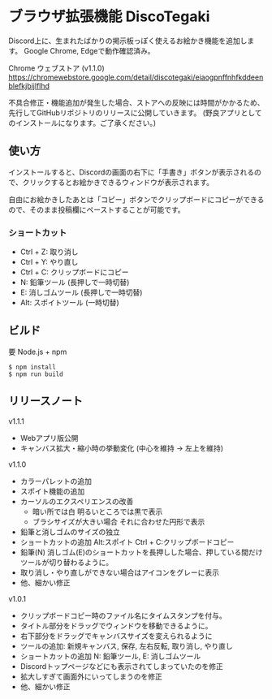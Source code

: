 # ブラウザ拡張機能 DiscoTegaki

Discord上に、生まれたばかりの掲示板っぽく使えるお絵かき機能を追加します。
Google Chrome, Edgeで動作確認済み。

Chrome ウェブストア (v1.1.0)
https://chromewebstore.google.com/detail/discotegaki/eiaogpnffnhfkddeenblefkjbijlflhd

不具合修正・機能追加が発生した場合、ストアへの反映には時間がかかるため、先行してGitHubリポジトリのリリースに公開していきます。
 (野良アプリとしてのインストールになります。ご了承ください。)

## 使い方
インストールすると、Discordの画面の右下に「手書き」ボタンが表示されるので、クリックするとお絵かきできるウィンドウが表示されます。

自由にお絵かきしたあとは「コピー」ボタンでクリップボードにコピーができるので、そのまま投稿欄にペーストすることが可能です。

### ショートカット
- Ctrl + Z: 取り消し
- Ctrl + Y: やり直し
- Ctrl + C: クリップボードにコピー
- N: 鉛筆ツール (長押しで一時切替)
- E: 消しゴムツール (長押しで一時切替)
- Alt: スポイトツール (一時切替)


## ビルド
要 Node.js + npm
```
$ npm install
$ npm run build
```

## リリースノート
v1.1.1
- Webアプリ版公開
- キャンバス拡大・縮小時の挙動変化 (中心を維持 → 左上を維持)

v1.1.0
- カラーパレットの追加
- スポイト機能の追加
- カーソルのエクスペリエンスの改善
  - 暗い所では白 明るいところでは黒で表示
  - ブラシサイズが大きい場合 それに合わせた円形で表示
- 鉛筆と消しゴムのサイズの独立
- ショートカットの追加 Alt:スポイト Ctrl + C:クリップボードコピー
- 鉛筆(N) 消しゴム(E)のショートカットを長押しした場合、押している間だけツールが切り替わるように。
- 取り消し・やり直しができない場合はアイコンをグレーに表示
- 他、細かい修正

v1.0.1
- クリップボードコピー時のファイル名にタイムスタンプを付与。
- タイトル部分をドラッグでウィンドウを移動できるように。
- 右下部分をドラッグでキャンバスサイズを変えられるように
- ツールの追加: 新規キャンバス, 保存, 左右反転, 取り消し, やり直し
- ショートカットの追加 N: 鉛筆ツール, E: 消しゴムツール
- Discordトップページなどにも表示されてしまっていたのを修正
- 拡大しすぎて画面外にいってしまうのを修正
- 他、細かい修正
